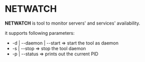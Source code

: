 # NETWATCH

**NETWATCH** is tool to monitor servers' and services' availability.

it supports following parameters:

- -d | --daemon | --start     => start the tool as daemon
- -s | --stop                 => stop the tool daemon
- -p | --status               => prints out the current PID
